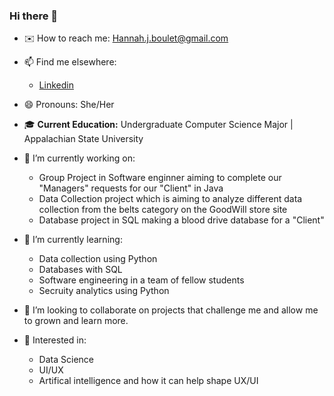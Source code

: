 ### Hi there 👋
- ✉️ How to reach me: [Hannah.j.boulet@gmail.com](mailto:Hannah.j.boulet@gmail.com)
- 📫 Find me elsewhere:
    - [Linkedin](https://www.linkedin.com/in/hannah-boulet-74380b228/)
- 😄 Pronouns: She/Her
- 🎓 **Current Education:** Undergraduate Computer Science Major | Appalachian State University

- 🔭 I’m currently working on:
    - Group Project in Software enginner aiming to complete our "Managers" requests for our "Client" in Java
    - Data Collection project which is aiming to analyze different data collection from the belts category on the GoodWill store site
    - Database project in SQL making a blood drive database for a "Client"
- 🌱 I’m currently learning:
    - Data collection using Python
    - Databases with SQL
    - Software engineering in a team of fellow students
    - Secruity analytics using Python
- 👯 I’m looking to collaborate on projects that challenge me and allow me to grown and learn more.
- 📓 Interested in:
    - Data Science
    - UI/UX
    - Artifical intelligence and how it can help shape UX/UI
